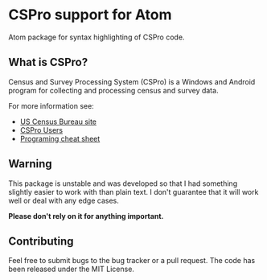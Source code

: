# CSPro support for Atom
Atom package for syntax highlighting of CSPro code.

## What is CSPro?
Census and Survey Processing System (CSPro) is a Windows and Android program for collecting and processing census and survey data.

For more information see:
* [US Census Bureau site](https://www.census.gov/data/software/cspro.html)
* [CSPro Users](http://www.csprousers.org/)
* [Programing cheat sheet](http://www.csprousers.org/resources/CSProCheatSheet.pdf)

## Warning
This package is unstable and was developed so that I had something slightly easier to work with than plain text. I don't guarantee that it will work well or deal with any edge cases.

**Please don't rely on it for anything important.**

## Contributing
Feel free to submit bugs to the bug tracker or a pull request. The code has been released under the MIT License.
